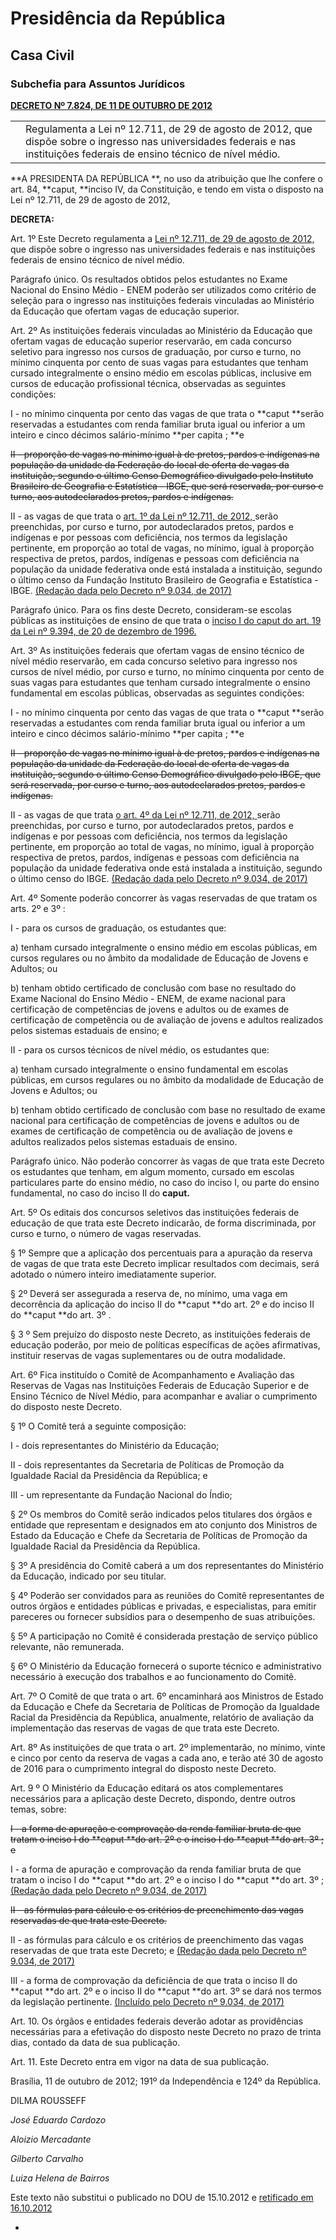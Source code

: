 <!-- Output copied to clipboard! -->

<!-----
NEW: Check the "Suppress top comment" option to remove this info from the output.

Conversion time: 0.822 seconds.


Using this Markdown file:

1. Paste this output into your source file.
2. See the notes and action items below regarding this conversion run.
3. Check the rendered output (headings, lists, code blocks, tables) for proper
   formatting and use a linkchecker before you publish this page.

Conversion notes:

* Docs to Markdown version 1.0β28
* Tue Jun 30 2020 18:27:11 GMT-0700 (PDT)
* Source doc: Experiments
* Tables are currently converted to HTML tables.
----->



# **Presidência da República**


## **Casa Civil**


### **Subchefia para Assuntos Jurídicos**

**[DECRETO Nº 7.824, DE 11 DE OUTUBRO DE 2012](http://legislacao.planalto.gov.br/legisla/legislacao.nsf/Viw_Identificacao/DEC%207.824-2012?OpenDocument)**


<table>
  <tr>
   <td>
   </td>
   <td>Regulamenta a Lei nº 12.711, de 29 de agosto de 2012, que dispõe sobre o ingresso nas universidades federais e nas instituições federais de ensino técnico de nível médio.
   </td>
  </tr>
</table>


**A PRESIDENTA DA REPÚBLICA **, no uso da atribuição que lhe confere o art. 84, **caput, **inciso IV, da Constituição, e tendo em vista o disposto na Lei nº 12.711, de 29 de agosto de 2012,

**DECRETA:**

Art. 1º Este Decreto regulamenta a [Lei nº 12.711, de 29 de agosto de 2012, ](http://www.planalto.gov.br/ccivil_03/_ato2011-2014/2012/Lei/L12711.htm)que dispõe sobre o ingresso nas universidades federais e nas instituições federais de ensino técnico de nível médio.

Parágrafo único. Os resultados obtidos pelos estudantes no Exame Nacional do Ensino Médio - ENEM poderão ser utilizados como critério de seleção para o ingresso nas instituições federais vinculadas ao Ministério da Educação que ofertam vagas de educação superior.

Art. 2º As instituições federais vinculadas ao Ministério da Educação que ofertam vagas de educação superior reservarão, em cada concurso seletivo para ingresso nos cursos de graduação, por curso e turno, no mínimo cinquenta por cento de suas vagas para estudantes que tenham cursado integralmente o ensino médio em escolas públicas, inclusive em cursos de educação profissional técnica, observadas as seguintes condições:

I - no mínimo cinquenta por cento das vagas de que trata o **caput **serão reservadas a estudantes com renda familiar bruta igual ou inferior a um inteiro e cinco décimos salário-mínimo **per capita ; **e

~~II - proporção de vagas no mínimo igual à de pretos, pardos e indígenas na população da unidade da Federação do local de oferta de vagas da instituição, segundo o último Censo Demográfico divulgado pelo Instituto Brasileiro de Geografia e Estatística - IBGE, que será reservada, por curso e turno, aos autodeclarados pretos, pardos e indígenas.~~

II - as vagas de que trata o [art. 1º da Lei nº 12.711, de 2012, ](http://www.planalto.gov.br/ccivil_03/_ato2011-2014/2012/Lei/L12711.htm#art1)serão preenchidas, por curso e turno, por autodeclarados pretos, pardos e indígenas e por pessoas com deficiência, nos termos da legislação pertinente, em proporção ao total de vagas, no mínimo, igual à proporção respectiva de pretos, pardos, indígenas e pessoas com deficiência na população da unidade federativa onde está instalada a instituição, segundo o último censo da Fundação Instituto Brasileiro de Geografia e Estatística - IBGE. [(Redação dada pelo Decreto nº 9.034, de 2017)](http://www.planalto.gov.br/ccivil_03/_Ato2015-2018/2017/Decreto/D9034.htm#art1)

Parágrafo único. Para os fins deste Decreto, consideram-se escolas públicas as instituições de ensino de que trata o [inciso I do caput do art. 19 da Lei nº 9.394, de 20 de dezembro de 1996.](http://www.planalto.gov.br/ccivil_03/LEIS/L9394.htm#art19i)

Art. 3º As instituições federais que ofertam vagas de ensino técnico de nível médio reservarão, em cada concurso seletivo para ingresso nos cursos de nível médio, por curso e turno, no mínimo cinquenta por cento de suas vagas para estudantes que tenham cursado integralmente o ensino fundamental em escolas públicas, observadas as seguintes condições:

I - no mínimo cinquenta por cento das vagas de que trata o **caput **serão reservadas a estudantes com renda familiar bruta igual ou inferior a um inteiro e cinco décimos salário-mínimo **per capita ; **e

~~II - proporção de vagas no mínimo igual à de pretos, pardos e indígenas na população da unidade da Federação do local de oferta de vagas da instituição, segundo o último Censo Demográfico divulgado pelo IBGE, que será reservada, por curso e turno, aos autodeclarados pretos, pardos e indígenas.~~

II - as vagas de que trata [o art. 4º da Lei nº 12.711, de 2012, ](http://www.planalto.gov.br/ccivil_03/_ato2011-2014/2012/Lei/L12711.htm#art4)serão preenchidas, por curso e turno, por autodeclarados pretos, pardos e indígenas e por pessoas com deficiência, nos termos da legislação pertinente, em proporção ao total de vagas, no mínimo, igual à proporção respectiva de pretos, pardos, indígenas e pessoas com deficiência na população da unidade federativa onde está instalada a instituição, segundo o último censo do IBGE. [(Redação dada pelo Decreto nº 9.034, de 2017)](http://www.planalto.gov.br/ccivil_03/_Ato2015-2018/2017/Decreto/D9034.htm#art1)

Art. 4º Somente poderão concorrer às vagas reservadas de que tratam os arts. 2º e 3º :

I - para os cursos de graduação, os estudantes que:

a) tenham cursado integralmente o ensino médio em escolas públicas, em cursos regulares ou no âmbito da modalidade de Educação de Jovens e Adultos; ou

b) tenham obtido certificado de conclusão com base no resultado do Exame Nacional do Ensino Médio - ENEM, de exame nacional para certificação de competências de jovens e adultos ou de exames de certificação de competência ou de avaliação de jovens e adultos realizados pelos sistemas estaduais de ensino; e

II - para os cursos técnicos de nível médio, os estudantes que:

a) tenham cursado integralmente o ensino fundamental em escolas públicas, em cursos regulares ou no âmbito da modalidade de Educação de Jovens e Adultos; ou

b) tenham obtido certificado de conclusão com base no resultado de exame nacional para certificação de competências de jovens e adultos ou de exames de certificação de competência ou de avaliação de jovens e adultos realizados pelos sistemas estaduais de ensino.

Parágrafo único. Não poderão concorrer às vagas de que trata este Decreto os estudantes que tenham, em algum momento, cursado em escolas particulares parte do ensino médio, no caso do inciso I, ou parte do ensino fundamental, no caso do inciso II do **caput.**

Art. 5º Os editais dos concursos seletivos das instituições federais de educação de que trata este Decreto indicarão, de forma discriminada, por curso e turno, o número de vagas reservadas.

§ 1º Sempre que a aplicação dos percentuais para a apuração da reserva de vagas de que trata este Decreto implicar resultados com decimais, será adotado o número inteiro imediatamente superior.

§ 2º Deverá ser assegurada a reserva de, no mínimo, uma vaga em decorrência da aplicação do inciso II do **caput **do art. 2º e do inciso II do **caput **do art. 3º .

§ 3 º Sem prejuízo do disposto neste Decreto, as instituições federais de educação poderão, por meio de políticas específicas de ações afirmativas, instituir reservas de vagas suplementares ou de outra modalidade.

Art. 6º Fica instituído o Comitê de Acompanhamento e Avaliação das Reservas de Vagas nas Instituições Federais de Educação Superior e de Ensino Técnico de Nível Médio, para acompanhar e avaliar o cumprimento do disposto neste Decreto.

§ 1º O Comitê terá a seguinte composição:

I - dois representantes do Ministério da Educação;

II - dois representantes da Secretaria de Políticas de Promoção da Igualdade Racial da Presidência da República; e

III - um representante da Fundação Nacional do Índio;

§ 2º Os membros do Comitê serão indicados pelos titulares dos órgãos e entidade que representam e designados em ato conjunto dos Ministros de Estado da Educação e Chefe da Secretaria de Políticas de Promoção da Igualdade Racial da Presidência da República.

§ 3º A presidência do Comitê caberá a um dos representantes do Ministério da Educação, indicado por seu titular.

§ 4º Poderão ser convidados para as reuniões do Comitê representantes de outros órgãos e entidades públicas e privadas, e especialistas, para emitir pareceres ou fornecer subsídios para o desempenho de suas atribuições.

§ 5º A participação no Comitê é considerada prestação de serviço público relevante, não remunerada.

§ 6º O Ministério da Educação fornecerá o suporte técnico e administrativo necessário à execução dos trabalhos e ao funcionamento do Comitê.

Art. 7º O Comitê de que trata o art. 6º encaminhará aos Ministros de Estado da Educação e Chefe da Secretaria de Políticas de Promoção da Igualdade Racial da Presidência da República, anualmente, relatório de avaliação da implementação das reservas de vagas de que trata este Decreto.

Art. 8º As instituições de que trata o art. 2º implementarão, no mínimo, vinte e cinco por cento da reserva de vagas a cada ano, e terão até 30 de agosto de 2016 para o cumprimento integral do disposto neste Decreto.

Art. 9 º O Ministério da Educação editará os atos complementares necessários para a aplicação deste Decreto, dispondo, dentre outros temas, sobre:

~~I - a forma de apuração e comprovação da renda familiar bruta de que tratam o inciso I do **caput **do art. 2º e o inciso I do **caput **do art. 3º ; e~~

I - a forma de apuração e comprovação da renda familiar bruta de que tratam o inciso I do **caput **do art. 2º e o inciso I do **caput **do art. 3º ; [(Redação dada pelo Decreto nº 9.034, de 2017)](http://www.planalto.gov.br/ccivil_03/_Ato2015-2018/2017/Decreto/D9034.htm#art1)

~~II - as fórmulas para cálculo e os critérios de preenchimento das vagas reservadas de que trata este Decreto.~~

II - as fórmulas para cálculo e os critérios de preenchimento das vagas reservadas de que trata este Decreto; e [(Redação dada pelo Decreto nº 9.034, de 2017)](http://www.planalto.gov.br/ccivil_03/_Ato2015-2018/2017/Decreto/D9034.htm#art1)

III - a forma de comprovação da deficiência de que trata o inciso II do **caput **do art. 2º e o inciso II do **caput **do art. 3º se dará nos termos da legislação pertinente. [(Incluído pelo Decreto nº 9.034, de 2017)](http://www.planalto.gov.br/ccivil_03/_Ato2015-2018/2017/Decreto/D9034.htm#art1)

Art. 10. Os órgãos e entidades federais deverão adotar as providências necessárias para a efetivação do disposto neste Decreto no prazo de trinta dias, contado da data de sua publicação.

Art. 11. Este Decreto entra em vigor na data de sua publicação.

Brasília, 11 de outubro de 2012; 191º da Independência e 124º da República.

DILMA ROUSSEFF

_José Eduardo Cardozo_

_Aloizio Mercadante_

_Gilberto Carvalho_

_Luiza Helena de Bairros_

Este texto não substitui o publicado no DOU de 15.10.2012 e [retificado em 16.10.2012](http://www.planalto.gov.br/ccivil_03/_ato2011-2014/2012/Ret/Dec7824-Ret.doc)

*
